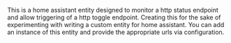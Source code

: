 This is a home assistant entity designed to monitor a http status endpoint and allow triggering of a http toggle endpoint.
Creating this for the sake of experimenting with writing a custom entity for home assistant.
You can add an instance of this entity and provide the appropriate urls via configuration.